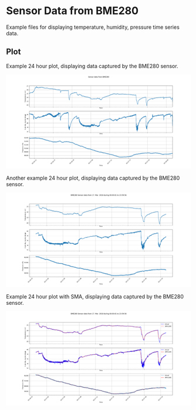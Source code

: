# Sensor Data from BME280
Example files for displaying temperature, humidity, pressure time series data.

## Plot

Example 24 hour plot, displaying data captured by the BME280 sensor.

![](https://raw.githubusercontent.com/lexruee/practical-datascience/master/tutorials/sensor-data/bme280_sensor_plot.png)


Another example 24 hour plot, displaying data captured by the BME280 sensor.


![](https://raw.githubusercontent.com/lexruee/practical-datascience/master/tutorials/sensor-data/plot-17-3-2018.png)


Example 24 hour plot with SMA, displaying data captured by the BME280 sensor.


![](https://raw.githubusercontent.com/lexruee/practical-datascience/master/tutorials/sensor-data/plot-17-3-2018-sma.png)

